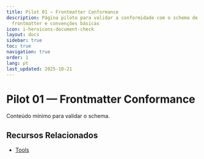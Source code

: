 ```yaml
---
title: Pilot 01 — Frontmatter Conformance
description: Página piloto para validar a conformidade com o schema de
  frontmatter e convenções básicas
icon: i-heroicons-document-check
layout: docs
sidebar: true
toc: true
navigation: true
order: 1
lang: pt
last_updated: 2025-10-21
---
```

# Pilot 01 — Frontmatter Conformance

Conteúdo mínimo para validar o schema.

## Recursos Relacionados
- [Tools](../../manual/tools/index.md)